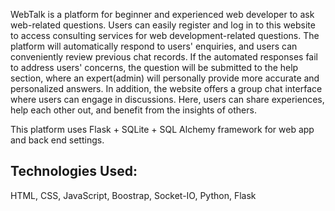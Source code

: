 WebTalk is a platform for beginner and experienced web developer to ask web-related questions. Users can easily register and log in to this website to access consulting services for web development-related questions. The platform will automatically respond to users' enquiries, and users can conveniently review previous chat records. If the automated responses fail to address users' concerns, the question will be submitted to the help section, where an expert(admin) will personally provide more accurate and personalized answers. In addition, the website offers a group chat interface where users can engage in discussions. Here, users can share experiences, help each other out, and benefit from the insights of others.

This platform uses Flask + SQLite + SQL Alchemy framework for web app and back end settings.

## Technologies Used:
HTML, CSS, JavaScript, Boostrap, Socket-IO, Python, Flask

